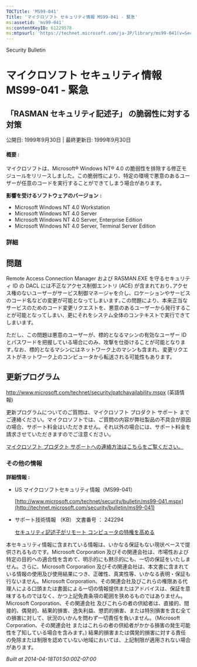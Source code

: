 ```yaml
---
TOCTitle: 'MS99-041'
Title: 'マイクロソフト セキュリティ情報 MS99-041 - 緊急'
ms:assetid: 'ms99-041'
ms:contentKeyID: 61229578
ms:mtpsurl: 'https://technet.microsoft.com/ja-JP/library/ms99-041(v=Security.10)'
---
```


Security Bulletin

マイクロソフト セキュリティ情報 MS99-041 - 緊急
===============================================

「RASMAN セキュリティ記述子」 の脆弱性に対する対策
--------------------------------------------------

公開日: 1999年9月30日 | 最終更新日: 1999年9月30日

#### 概要 :

マイクロソフトは、Microsoft® Windows NT® 4.0 の脆弱性を排除する修正モジュールをリリースしました。この脆弱性により、特定の環境で悪意のあるユーザーが任意のコードを実行することができてしまう場合があります。

**影響を受けるソフトウェアのバージョン** **:**

-   Microsoft Windows NT 4.0 Workstation
-   Microsoft Windows NT 4.0 Server
-   Microsoft Windows NT 4.0 Server, Enterprise Edition
-   Microsoft Windows NT 4.0 Server, Terminal Server Edition

### 詳細

問題
----


Remote Access Connection Manager および RASMAN.EXE を守るセキュリティ ID の DACL には不正なアクセス制御エントリ (ACE) が含まれており､アクセス権のないユーザーがサービス制御マネージャを介し、ロケーションやサービスのコード名などの変更が可能となってしまいます｡この問題により、本来正当なサービスのためのコード変更リクエストを、悪意のあるユーザーから発行することが可能となってしまい、更にそれをシステム全体のコンテキストで実行できてしまいます。

ただし、この問題は悪意のユーザーが、標的となるマシンの有効なユーザー ID とパスワードを把握している場合にのみ、攻撃を仕掛けることが可能となります｡なお、標的となるマシンにはネットワーク上のマシンも含まれ、変更リクエストがネットワーク上のコンピュータから転送される可能性もあります。

更新プログラム
--------------


<http://www.microsoft.com/technet/security/patchavailability.mspx> (英語情報)

更新プログラムについてのご質問は、マイクロソフト プロダクト サポート までご連絡ください。マイクロソフトでは、ご質問の内容が弊社製品の不具合が原因の場合、サポート料金はいただきません。それ以外の場合には、サポート料金を請求させていただきますのでご注意ください。

[マイクロソフト プロダクト サポートへの連絡方法はこちらをご覧ください。](http://www.microsoft.com/japan/security/support/patchqa.mspx)

### その他の情報

**詳細情報** **:**

-   US マイクロソフトセキュリティ情報（MS99-041）

    [http://www.microsoft.com/technet/security/bulletin/ms99-041.mspx](http://technet.microsoft.com/security/bulletin/ms99-041)
-   サポート技術情報 （KB） 文書番号 ： 242294

    [セキュリティ記述子がリモート コンピュータの特権を高める](http://support.microsoft.com/kb/242294)

本セキュリティ情報に含まれている情報は、いかなる保証もない現状ベースで提供されるものです。Microsoft Corporation 及びその関連会社は、市場性および特定の目的への適合性を含めて、明示的にも黙示的にも、一切の保証をいたしません。さらに、Microsoft Corporation 及びその関連会社は、本文書に含まれている情報の使用及び使用結果につき、正確性、真実性等、いかなる表明・保証も行ないません。Microsoft Corporation、その関連会社及びこれらの権限ある代理人による口頭または書面による一切の情報提供またはアドバイスは、保証を意味するものではなく、かつ上記免責条項の範囲を狭めるものではありません。Microsoft Corporation、その関連会社 及びこれらの者の供給者は、直接的、間接的、偶発的、結果的損害、逸失利益、懲罰的損害、または特別損害を含む全ての損害に対して、状況のいかんを問わず一切責任を負いません。（Microsoft Corporation、その関連会社 またはこれらの者の供給者がかかる損害の発生可能性を了知している場合を含みます。) 結果的損害または偶発的損害に対する責任の免除または制限を認めていない地域においては、上記制限が適用されない場合があります。

*Built at 2014-04-18T01:50:00Z-07:00*
